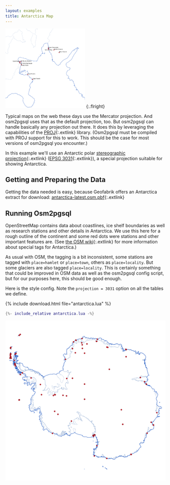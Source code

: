 ```yaml
---
layout: examples
title: Antarctica Map
---
```


<a href="antarctica2.png"><img alt="Map of McMurdo Sound in Antarctica" class="withborder" src="antarctica2.png" width="250" height="250"/></a>
{:.flright}

Typical maps on the web these days use the Mercator projection. And osm2pgsql
uses that as the default projection, too. But osm2pgsql can handle basically
any projection out there. It does this by leveraging the capabilities of the
[PROJ](https://proj.org/){:.extlink} library. (Osm2pgsql must be compiled with
PROJ support for this to work. This should be the case for most versions of
osm2pgsql you encounter.)

In this example we'll use an Antarctic polar [stereographic
projection](https://en.wikipedia.org/wiki/Stereographic_projection){:.extlink}
([EPSG 3031](https://epsg.io/3031){:.extlink}), a special projection suitable
for showing Antarctica.

## Getting and Preparing the Data

Getting the data needed is easy, because Geofabrik offers an Antarctica extract
for download:
[antarctica-latest.osm.pbf](https://download.geofabrik.de/antarctica-latest.osm.pbf){:.extlink}

## Running Osm2pgsql

OpenStreetMap contains data about coastlines, ice shelf boundaries as well as
research stations and other details in Antarctica. We use this here for a rough
outline of the continent and some red dots were stations and other important
features are. (See [the OSM
wiki](https://wiki.openstreetmap.org/wiki/Antarctica/Tagging){:.extlink} for
more information about special tags for Antarctica.)

As usual with OSM, the tagging is a bit inconsistent, some stations are tagged
with `place=hamlet` or `place=town`, others as `place=locality`. But some
glaciers are also tagged `place=locality`. This is certainly something that
could be improved in OSM data as well as the osm2pgsql config script, but
for our purposes here, this should be good enough.

Here is the style config. Note the `projection = 3031` option on all the tables
we define.

{% include download.html file="antarctica.lua" %}

```lua
{%- include_relative antarctica.lua -%}
```

<a href="antarctica1.png"><img alt="Map of Antarctica with stations" class="fullwidth" src="antarctica1.png"/></a>
